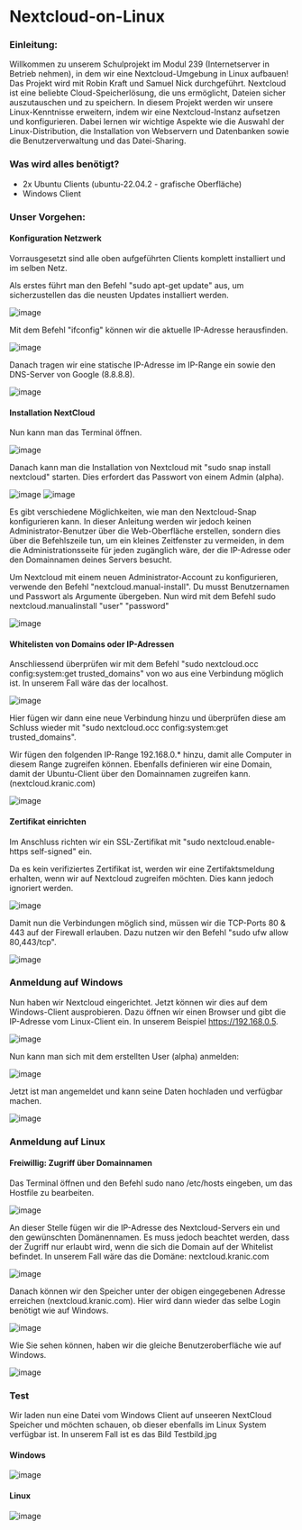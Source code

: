 # Nextcloud-on-Linux

### Einleitung:

Willkommen zu unserem Schulprojekt im Modul 239 (Internetserver in Betrieb nehmen), in dem wir eine Nextcloud-Umgebung in Linux aufbauen! Das Projekt wird mit Robin Kraft und Samuel Nick durchgeführt. Nextcloud ist eine beliebte Cloud-Speicherlösung, die uns ermöglicht, Dateien sicher auszutauschen und zu speichern. In diesem Projekt werden wir unsere Linux-Kenntnisse erweitern, indem wir eine Nextcloud-Instanz aufsetzen und konfigurieren. Dabei lernen wir wichtige Aspekte wie die Auswahl der Linux-Distribution, die Installation von Webservern und Datenbanken sowie die Benutzerverwaltung und das Datei-Sharing. 

### Was wird alles benötigt?

- 2x Ubuntu Clients (ubuntu-22.04.2 - grafische Oberfläche)
- Windows Client


### Unser Vorgehen:

#### Konfiguration Netzwerk

Vorrausgesetzt sind alle oben aufgeführten Clients komplett installiert und im selben Netz.

Als erstes führt man den Befehl "sudo apt-get update" aus, um sicherzustellen das die neusten Updates installiert werden.

![image](https://github.com/samuelnickk/Nextcloud-on-Linux/assets/132668785/3477f769-fdb8-40dd-a8b0-5b0c6958379b)

Mit dem Befehl "ifconfig" können wir die aktuelle IP-Adresse herausfinden.

![image](https://github.com/samuelnickk/Nextcloud-on-Linux/assets/132668785/f2564de8-06b3-49ad-8511-3235d6f70814)

Danach tragen wir eine statische IP-Adresse im IP-Range ein sowie den DNS-Server von Google (8.8.8.8).

![image](https://github.com/samuelnickk/Nextcloud-on-Linux/assets/132668785/efda2cd0-e044-43e4-8851-464cd7bd9c2d)

#### Installation NextCloud

Nun kann man  das Terminal öffnen.

![image](https://github.com/samuelnickk/Nextcloud-on-Linux/assets/132668785/4a81e710-0b6d-4004-91e8-7de90d8ba3a9)

Danach kann man die Installation von Nextcloud mit "sudo snap install nextcloud" starten. Dies erfordert das Passwort von einem Admin (alpha).

![image](https://github.com/samuelnickk/Nextcloud-on-Linux/assets/132668785/38458dda-86c3-450e-9751-dbf3a38a657f)
![image](https://github.com/samuelnickk/Nextcloud-on-Linux/assets/132668785/03723eef-b741-4375-92ae-cb6101343ef5)

Es gibt verschiedene Möglichkeiten, wie man den Nextcloud-Snap konfigurieren kann. In dieser Anleitung werden wir jedoch keinen Administrator-Benutzer über die Web-Oberfläche erstellen, sondern dies über die Befehlszeile tun, um ein kleines Zeitfenster zu vermeiden, in dem die Administrationsseite für jeden zugänglich wäre, der die IP-Adresse oder den Domainnamen deines Servers besucht. 

Um Nextcloud mit einem neuen Administrator-Account zu konfigurieren, verwende den Befehl "nextcloud.manual-install". Du musst Benutzernamen und Passwort als Argumente übergeben. Nun wird mit dem Befehl sudo nextcloud.manualinstall "user" "password"

![image](https://github.com/samuelnickk/Nextcloud-on-Linux/assets/132668785/183c322d-b787-486a-95b6-02f5369c7ada)

#### Whitelisten von Domains oder IP-Adressen

Anschliessend überprüfen wir mit dem Befehl "sudo nextcloud.occ config:system:get trusted_domains" von wo aus eine Verbindung möglich ist.
In unserem Fall wäre das der localhost.

![image](https://github.com/samuelnickk/Nextcloud-on-Linux/assets/132668785/86505973-3a4a-4bef-a743-b8b2b436639d)

Hier fügen wir dann eine neue Verbindung hinzu und überprüfen diese am Schluss wieder mit "sudo nextcloud.occ config:system:get trusted_domains".

Wir fügen den folgenden IP-Range 192.168.0.* hinzu, damit alle Computer in diesem Range zugreifen können. Ebenfalls definieren wir eine Domain, damit der Ubuntu-Client über den Domainnamen zugreifen kann. (nextcloud.kranic.com)

![image](https://github.com/samuelnickk/Nextcloud-on-Linux/assets/132668785/1379eff9-88f6-4863-968f-6465c1888759)

#### Zertifikat einrichten

Im Anschluss richten wir ein SSL-Zertifikat mit "sudo nextcloud.enable-https self-signed" ein.

Da es kein verifiziertes Zertifikat ist, werden wir eine Zertifaktsmeldung erhalten, wenn wir auf Nextcloud zugreifen möchten. Dies kann jedoch ignoriert werden. 

![image](https://github.com/samuelnickk/Nextcloud-on-Linux/assets/132668785/d68a6567-a937-4fdc-b9be-c137ae7bc229)

Damit nun die Verbindungen möglich sind, müssen wir die TCP-Ports 80 & 443 auf der Firewall erlauben. Dazu nutzen wir den Befehl "sudo ufw allow 80,443/tcp".

![image](https://github.com/samuelnickk/Nextcloud-on-Linux/assets/132668785/206bf00d-a09f-4dd1-8aab-f7c8285a2003)

### Anmeldung auf Windows

Nun haben wir Nextcloud eingerichtet. Jetzt können wir dies auf dem Windows-Client ausprobieren. Dazu öffnen wir einen Browser und gibt die IP-Adresse vom Linux-Client ein. In unserem Beispiel https://192.168.0.5.

![image](https://github.com/samuelnickk/Nextcloud-on-Linux/assets/132668785/fee2557b-d3d4-47a8-ae83-48074b1d6ecb)

Nun kann man sich mit dem erstellten User (alpha) anmelden:

![image](https://github.com/samuelnickk/Nextcloud-on-Linux/assets/132668785/1dab9774-30d1-48f2-9e3a-d720a448d948)

Jetzt ist man angemeldet und kann seine Daten hochladen und verfügbar machen. 

![image](https://github.com/samuelnickk/Nextcloud-on-Linux/assets/132668785/9f4af6d3-8722-42e8-8c8e-fae916514436)


### Anmeldung auf Linux

#### Freiwillig: Zugriff über Domainnamen

Das Terminal öffnen und den Befehl sudo nano /etc/hosts eingeben, um das Hostfile zu bearbeiten.

![image](https://github.com/samuelnickk/Nextcloud-on-Linux/assets/132668785/0239d633-f5c1-4966-bf42-200aecdac2a0)

An dieser Stelle fügen wir die IP-Adresse des Nextcloud-Servers ein und den gewünschten Domänennamen. Es muss jedoch beachtet werden, dass der Zugriff nur erlaubt wird, wenn die sich die Domain auf der Whitelist befindet. In unserem Fall wäre das die Domäne: nextcloud.kranic.com

![image](https://github.com/samuelnickk/Nextcloud-on-Linux/assets/132668785/184deca7-c582-44b8-9a7d-03486e4e1679)


Danach können wir den Speicher unter der obigen eingegebenen Adresse erreichen (nextcloud.kranic.com). Hier wird dann wieder das selbe Login benötigt wie auf Windows.

![image](https://github.com/samuelnickk/Nextcloud-on-Linux/assets/132668785/daa8b3e8-a4b5-45bb-9f4b-b34fe089eeb3)

Wie Sie sehen können, haben wir die gleiche Benutzeroberfläche wie auf Windows.

![image](https://github.com/samuelnickk/Nextcloud-on-Linux/assets/132668785/fdbd2118-2855-4a88-8367-ba072a80e949)

### Test
Wir laden nun eine Datei vom Windows Client auf unseeren NextCloud Speicher und möchten schauen, ob dieser ebenfalls im Linux System verfügbar ist. In unserem Fall ist es das Bild Testbild.jpg

#### Windows
![image](https://github.com/samuelnickk/Nextcloud-on-Linux/assets/132668785/1758419d-22f3-4907-98f0-753051e8952d)

#### Linux
![image](https://github.com/samuelnickk/Nextcloud-on-Linux/assets/132668785/6325486d-3302-4818-a32e-0460812ff96a)



